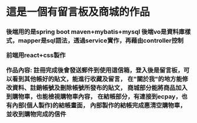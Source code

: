 <h1>這是一個有留言板及商城的作品</h1>
<h3>
  後端用的是spring boot maven+mybatis+mysql
  後端vo是資料庫樣式，mapper是sql語法，透過service實作，再藉由controller控制
  
  前端用react+css製作

  作品內容:
  註冊完成後會發送郵件到使用這信箱，登入後是留言板，可以看到其他帳好的貼文，能進行收藏及留言，
  在"關於我"的地方能修改資料、註銷帳號及刪除帳號所發布的貼文，
  商城部分能將商品加入到購物車，也能檢視購物車內容，
  在結帳部分，有連接到ecpay，也有內部(個人製作)的結帳畫面，
  內部製作的結帳完成惠清空購物車，並收到購物完成的信件
</h3>
